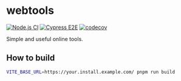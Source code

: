 # webtools

[![Node.js CI](https://github.com/mkaraki/webtools/actions/workflows/node.js.yml/badge.svg)](https://github.com/mkaraki/webtools/actions/workflows/node.js.yml)
[![Cypress E2E](https://github.com/mkaraki/webtools/actions/workflows/cypress-e2e.yml/badge.svg)](https://github.com/mkaraki/webtools/actions/workflows/cypress-e2e.yml)
[![codecov](https://codecov.io/gh/mkaraki/webtools/graph/badge.svg?token=MUGMVB5YJ3)](https://codecov.io/gh/mkaraki/webtools)

Simple and useful online tools.

## How to build

```bash
VITE_BASE_URL=https://your.install.example.com/ pnpm run build
```
